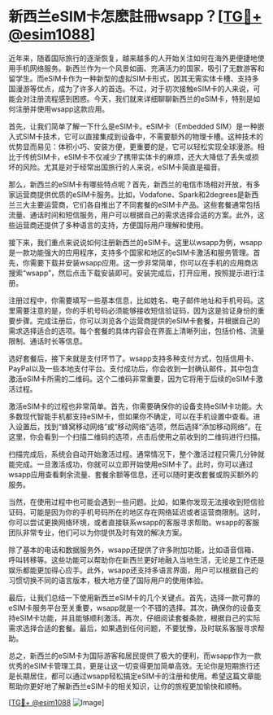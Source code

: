# 新西兰eSIM卡怎麽註冊wsapp？[[TG💪+ @esim1088](https://t.me/s/esim1088)]

近年来，随着国际旅行的逐渐恢复，越来越多的人开始关注如何在海外更便捷地使用手机网络服务。新西兰作为一个风景如画、充满活力的国家，吸引了无数游客和留学生。而eSIM卡作为一种新型的虚拟SIM卡形式，因其无需实体卡槽、支持多国漫游等优点，成为了许多人的首选。不过，对于初次接触eSIM卡的人来说，可能会对注册流程感到困惑。今天，我们就来详细聊聊新西兰的eSIM卡，特别是如何注册并使用wsapp这款应用。

首先，让我们简单了解一下什么是eSIM卡。eSIM卡（Embedded SIM）是一种嵌入式SIM卡技术，它可以直接集成到设备中，不需要额外的物理卡槽。这种技术的优势显而易见：体积小巧、安装方便，更重要的是，它可以轻松实现全球漫游。相比于传统SIM卡，eSIM卡不仅减少了携带实体卡的麻烦，还大大降低了丢失或损坏的风险。尤其是对于经常出国旅行的人来说，eSIM卡简直是福音。

那么，新西兰的eSIM卡有哪些特点呢？首先，新西兰的电信市场相对开放，有多家运营商提供优质的eSIM卡服务。比如，Vodafone、Spark和2degrees是新西兰三大主要运营商，它们各自推出了不同套餐的eSIM卡产品。这些套餐通常包括流量、通话时间和短信服务，用户可以根据自己的需求选择合适的方案。此外，这些运营商还提供了多种语言的支持，方便国际用户理解和使用。

接下来，我们重点来说说如何注册新西兰的eSIM卡。这里以wsapp为例，wsapp是一款功能强大的应用程序，支持多个国家和地区的eSIM卡激活和服务管理。首先，你需要下载并安装wsapp应用。这一步非常简单，你可以在手机的应用商店搜索“wsapp”，然后点击下载安装即可。安装完成后，打开应用，按照提示进行注册。

注册过程中，你需要填写一些基本信息，比如姓名、电子邮件地址和手机号码。这里需要注意的是，你的手机号码必须能够接收短信验证码，因为这是验证身份的重要步骤。完成注册后，你可以浏览各个运营商提供的eSIM卡套餐，并根据自己的需求选择适合的选项。每个套餐的具体内容会在界面上清晰列出，包括价格、流量限制、通话时长等信息。

选好套餐后，接下来就是支付环节了。wsapp支持多种支付方式，包括信用卡、PayPal以及一些本地支付平台。支付成功后，你会收到一封确认邮件，其中包含激活eSIM卡所需的二维码。这个二维码非常重要，因为它将用于后续的eSIM卡激活过程。

激活eSIM卡的过程也非常简单。首先，你需要确保你的设备支持eSIM卡功能。大多数现代智能手机都支持eSIM卡，但如果你不确定，可以在手机设置中查看。进入设置后，找到“蜂窝移动网络”或“移动网络”选项，然后选择“添加移动网络”。在这里，你会看到一个扫描二维码的选项，点击后使用之前收到的二维码进行扫描。

扫描完成后，系统会自动开始激活过程。通常情况下，整个激活过程只需几分钟就能完成。一旦激活成功，你就可以立即开始使用eSIM卡了。此时，你可以通过wsapp应用查看剩余流量、套餐余额等信息，还可以随时更改套餐或购买额外的服务。

当然，在使用过程中也可能会遇到一些问题。比如，如果你发现无法接收到短信验证码，可能是因为你的手机号码所在的地区存在网络延迟或者运营商限制。这时，你可以尝试更换网络环境，或者直接联系wsapp的客服寻求帮助。wsapp的客服团队非常专业，他们可以为你提供及时有效的解决方案。

除了基本的电话和数据服务外，wsapp还提供了许多附加功能，比如语音信箱、呼叫转移等。这些功能可以帮助你在新西兰更好地融入当地生活，无论是工作还是娱乐都能更加得心应手。此外，wsapp还支持多语言界面，用户可以根据自己的习惯切换不同的语言版本，极大地方便了国际用户的使用体验。

最后，让我们总结一下使用新西兰eSIM卡的几个关键点。首先，选择一款可靠的eSIM卡服务平台至关重要，wsapp就是一个不错的选择。其次，确保你的设备支持eSIM卡功能，并且能够顺利激活。再次，仔细阅读套餐条款，根据自己的实际需求选择合适的套餐。最后，如果遇到任何问题，不要犹豫，及时联系客服寻求帮助。

总之，新西兰的eSIM卡为国际游客和居民提供了极大的便利，而wsapp作为一款优秀的eSIM卡管理工具，更是让这一切变得更加简单高效。无论你是短期旅行还是长期居住，都可以通过wsapp轻松搞定eSIM卡的注册和使用。希望这篇文章能帮助你更好地了解新西兰eSIM卡的相关知识，让你的旅程更加愉快和顺畅。

[[TG💪+ @esim1088](https://t.me/s/esim1088) ![Image](https://i.postimg.cc/4NQfJmqS/Snipaste-2025-05-13-00-14-12.png)]